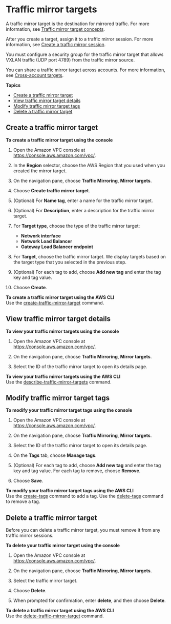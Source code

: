 # Traffic mirror targets<a name="traffic-mirroring-target"></a>

A traffic mirror target is the destination for mirrored traffic\. For more information, see [Traffic mirror target concepts](traffic-mirroring-targets.md)\.

After you create a target, assign it to a traffic mirror session\. For more information, see [Create a traffic mirror session](traffic-mirroring-session.md#create-traffic-mirroring-session)\.

You must configure a security group for the traffic mirror target that allows VXLAN traffic \(UDP port 4789\) from the traffic mirror source\.

You can share a traffic mirror target across accounts\. For more information, see [Cross\-account targets](cross-account-traffic-mirroring-targets.md)\.

**Topics**
+ [Create a traffic mirror target](#create-traffic-mirroring-target)
+ [View traffic mirror target details](#view-traffic-mirroring-targets)
+ [Modify traffic mirror target tags](#modify-traffic-mirroring-targets)
+ [Delete a traffic mirror target](#delete-traffic-mirroring-target)

## Create a traffic mirror target<a name="create-traffic-mirroring-target"></a>

**To create a traffic mirror target using the console**

1. Open the Amazon VPC console at [https://console\.aws\.amazon\.com/vpc/](https://console.aws.amazon.com/vpc/)\.

1. In the **Region** selector, choose the AWS Region that you used when you created the mirror target\.

1. On the navigation pane, choose **Traffic Mirroring**, **Mirror targets**\.

1. Choose **Create traffic mirror target**\.

1. \(Optional\) For **Name tag**, enter a name for the traffic mirror target\.

1. \(Optional\) For **Description**, enter a description for the traffic mirror target\.

1. For **Target type**, choose the type of the traffic mirror target:
   + **Network interface**
   + **Network Load Balancer**
   + **Gateway Load Balancer endpoint**

1. For **Target**, choose the traffic mirror target\. We display targets based on the target type that you selected in the previous step\.

1. \(Optional\) For each tag to add, choose **Add new tag** and enter the tag key and tag value\.

1. Choose **Create**\.

**To create a traffic mirror target using the AWS CLI**  
Use the [create\-traffic\-mirror\-target](https://docs.aws.amazon.com/cli/latest/reference/ec2/create-traffic-mirror-target.html) command\.

## View traffic mirror target details<a name="view-traffic-mirroring-targets"></a>

**To view your traffic mirror targets using the console**

1. Open the Amazon VPC console at [https://console\.aws\.amazon\.com/vpc/](https://console.aws.amazon.com/vpc/)\.

1. On the navigation pane, choose **Traffic Mirroring**, **Mirror targets**\.

1. Select the ID of the traffic mirror target to open its details page\.

**To view your traffic mirror targets using the AWS CLI**  
Use the [describe\-traffic\-mirror\-targets](https://docs.aws.amazon.com/cli/latest/reference/ec2/describe-traffic-mirror-targets.html) command\.

## Modify traffic mirror target tags<a name="modify-traffic-mirroring-targets"></a>

**To modify your traffic mirror target tags using the console**

1. Open the Amazon VPC console at [https://console\.aws\.amazon\.com/vpc/](https://console.aws.amazon.com/vpc/)\.

1. On the navigation pane, choose **Traffic Mirroring**, **Mirror targets**\.

1. Select the ID of the traffic mirror target to open its details page\.

1. On the **Tags** tab, choose **Manage tags**\.

1. \(Optional\) For each tag to add, choose **Add new tag** and enter the tag key and tag value\. For each tag to remove, choose **Remove**\.

1. Choose **Save**\.

**To modify your traffic mirror target tags using the AWS CLI**  
Use the [create\-tags](https://docs.aws.amazon.com/cli/latest/reference/ec2/create-tags.html) command to add a tag\. Use the [delete\-tags](https://docs.aws.amazon.com/cli/latest/reference/ec2/delete-tags.html) command to remove a tag\.

## Delete a traffic mirror target<a name="delete-traffic-mirroring-target"></a>

Before you can delete a traffic mirror target, you must remove it from any traffic mirror sessions\.

**To delete your traffic mirror target using the console**

1. Open the Amazon VPC console at [https://console\.aws\.amazon\.com/vpc/](https://console.aws.amazon.com/vpc/)\.

1. On the navigation pane, choose **Traffic Mirroring**, **Mirror targets**\.

1. Select the traffic mirror target\.

1. Choose **Delete**\.

1. When prompted for confirmation, enter **delete**, and then choose **Delete**\.

**To delete a traffic mirror target using the AWS CLI**  
Use the [delete\-traffic\-mirror\-target](https://docs.aws.amazon.com/cli/latest/reference/ec2/delete-traffic-mirror-target.html) command\.